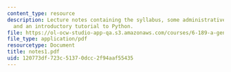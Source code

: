 ```yaml
---
content_type: resource
description: Lecture notes containing the syllabus, some administrative information,
  and an introductory tutorial to Python.
file: https://ol-ocw-studio-app-qa.s3.amazonaws.com/courses/6-189-a-gentle-introduction-to-programming-using-python-january-iap-2008/120773df723c51370dcc2f94aaf55435_notes1.pdf
file_type: application/pdf
resourcetype: Document
title: notes1.pdf
uid: 120773df-723c-5137-0dcc-2f94aaf55435
---
```


